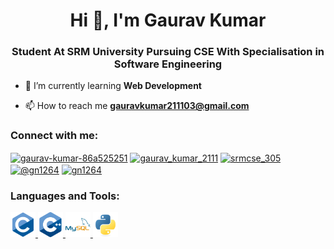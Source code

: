 <h1 align="center">Hi 👋, I'm Gaurav Kumar</h1>
<h3 align="center">Student At SRM University Pursuing CSE With Specialisation in Software Engineering</h3>


- 🌱 I’m currently learning **Web Development**

- 📫 How to reach me **gauravkumar211103@gmail.com**

<h3 align="left">Connect with me:</h3>
<p align="left">
<a href="https://linkedin.com/in/gaurav-kumar-86a525251" target="blank"><img align="center" src="https://raw.githubusercontent.com/rahuldkjain/github-profile-readme-generator/master/src/images/icons/Social/linked-in-alt.svg" alt="gaurav-kumar-86a525251" height="30" width="40" /></a>
<a href="https://instagram.com/gaurav_kumar_2111" target="blank"><img align="center" src="https://raw.githubusercontent.com/rahuldkjain/github-profile-readme-generator/master/src/images/icons/Social/instagram.svg" alt="gaurav_kumar_2111" height="30" width="40" /></a>
<a href="https://www.codechef.com/users/srmcse_305" target="blank"><img align="center" src="https://cdn.jsdelivr.net/npm/simple-icons@3.1.0/icons/codechef.svg" alt="srmcse_305" height="30" width="40" /></a>
<a href="https://www.hackerrank.com/@gn1264" target="blank"><img align="center" src="https://raw.githubusercontent.com/rahuldkjain/github-profile-readme-generator/master/src/images/icons/Social/hackerrank.svg" alt="@gn1264" height="30" width="40" /></a>
<a href="https://www.leetcode.com/gn1264" target="blank"><img align="center" src="https://raw.githubusercontent.com/rahuldkjain/github-profile-readme-generator/master/src/images/icons/Social/leet-code.svg" alt="gn1264" height="30" width="40" /></a>
</p>
<h3 align="left">Languages and Tools:</h3>
<p align="left"> <a href="https://www.cprogramming.com/" target="_blank" rel="noreferrer"> <img src="https://raw.githubusercontent.com/devicons/devicon/master/icons/c/c-original.svg" alt="c" width="40" height="40"/> </a> <a href="https://www.w3schools.com/cpp/" target="_blank" rel="noreferrer"> <img src="https://raw.githubusercontent.com/devicons/devicon/master/icons/cplusplus/cplusplus-original.svg" alt="cplusplus" width="40" height="40"/> </a> <a href="https://www.mysql.com/" target="_blank" rel="noreferrer"> <img src="https://raw.githubusercontent.com/devicons/devicon/master/icons/mysql/mysql-original-wordmark.svg" alt="mysql" width="40" height="40"/> </a> <a href="https://www.python.org" target="_blank" rel="noreferrer"> <img src="https://raw.githubusercontent.com/devicons/devicon/master/icons/python/python-original.svg" alt="python" width="40" height="40"/> </a> </p>



